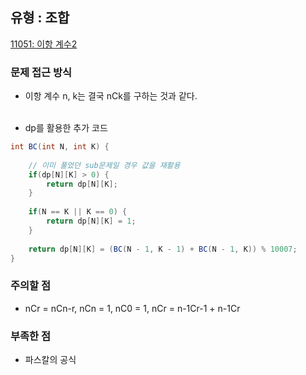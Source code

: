 ## 유형 : 조합
[11051: 이항 계수2](https://www.acmicpc.net/problem/11051)

### 문제 접근 방식
  - 이항 계수 n, k는 결국 nCk를 구하는 것과 같다.
<br></br>

  - dp를 활용한 추가 코드
``` Java
int BC(int N, int K) {
 
	// 이미 풀었던 sub문제일 경우 값을 재활용
	if(dp[N][K] > 0) {
		return dp[N][K];
	}
 
	if(N == K || K == 0) {
		return dp[N][K] = 1;
	}
 
	return dp[N][K] = (BC(N - 1, K - 1) + BC(N - 1, K)) % 10007;
}
```

### 주의할 점
  - nCr = nCn-r, nCn = 1, nC0 = 1, nCr = n-1Cr-1 + n-1Cr

### 부족한 점
  - 파스칼의 공식
